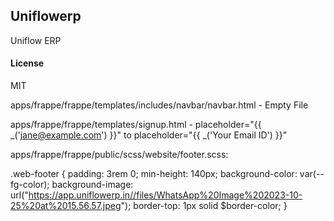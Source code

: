 ## Uniflowerp

Uniflow ERP

#### License

MIT

apps/frappe/frappe/templates/includes/navbar/navbar.html - Empty File

apps/frappe/frappe/templates/signup.html -  placeholder="{{ _('jane@example.com') }}" to placeholder="{{ _('Your Email ID') }}"

apps/frappe/frappe/public/scss/website/footer.scss:

.web-footer {
	padding: 3rem 0;
	min-height: 140px;
	background-color: var(--fg-color);
	background-image: url("https://app.uniflowerp.in//files/WhatsApp%20Image%202023-10-25%20at%2015.56.57.jpeg");
	border-top: 1px solid $border-color;
}



